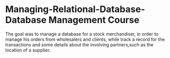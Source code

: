 # Managing-Relational-Database-Database Management Course
The goal was to manage a database for a stock merchandiser, in order to manage his orders from wholesalers and clients, while track a record for the transactions and some details about the involving partners,such as the location of a supplier. 
